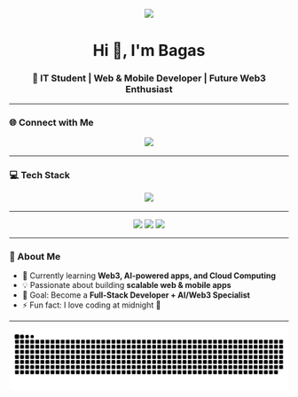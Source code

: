 <!-- Banner atau GIF opening -->
<p align="center">
  <img src="https://media4.giphy.com/media/v1.Y2lkPTc5MGI3NjExMmRhYmV5OGlpcXZvcXpubmVlMzMyMjF6aDNiZWppbGh4bDYyMDNrayZlcD12MV9pbnRlcm5hbF9naWZfYnlfaWQmY3Q9Zw/B2CxNosDKhYiY/giphy.gif" width="500"/>
</p>

<h1 align="center">Hi 👋, I'm Bagas</h1>
<h3 align="center">🚀 IT Student | Web & Mobile Developer | Future Web3 Enthusiast</h3>

---

### 🌐 Connect with Me
<p align="center">
  <a href="https://linkedin.com/in/bintangbagas" target="_blank">
    <img src="https://img.shields.io/badge/LinkedIn-%230077B5.svg?style=for-the-badge&logo=linkedin&logoColor=white"/>
  </a>
</p>

---

### 💻 Tech Stack
<p align="center">
  <img src="https://skillicons.dev/icons?i=html,css,js,ts,react,nextjs,nodejs,php,laravel,mysql,flutter,dart,java,python,git,github" />
</p>

---

<p align="center">
  <img src="https://img.shields.io/badge/Focus-Web%20Development-blue?style=for-the-badge"/>
  <img src="https://img.shields.io/badge/Learning-Web3-orange?style=for-the-badge"/>
  <img src="https://img.shields.io/badge/Tools-AI%20%26%20RAG-green?style=for-the-badge"/>
</p>

---

### 🚀 About Me
- 🌱 Currently learning **Web3, AI-powered apps, and Cloud Computing**  
- 💡 Passionate about building **scalable web & mobile apps**  
- 🎯 Goal: Become a **Full-Stack Developer + AI/Web3 Specialist**  
- ⚡ Fun fact: I love coding at midnight 🌙  

---

<p align="center">
  <img src="https://raw.githubusercontent.com/Platane/snk/output/github-contribution-grid-snake.svg" alt="snake animation"/>
</p>
